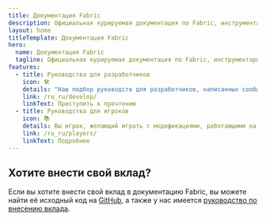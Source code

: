 ```yaml
---
title: Документация Fabric
description: Официальная курируемая документация по Fabric, инструментарию для разработки модификаций для Minecraft.
layout: home
titleTemplate: Документация Fabric
hero:
  name: Документация Fabric
  tagline: Официальная курируемая документация по Fabric, инструментарию для разработки модификаций для Minecraft.
features:
  - title: Руководства для разработчиков
    icon: 🛠️
    details: "Наш подбор руководств для разработчиков, написанных сообществом, охватывает широкий спектр тем: от настройки среды разработки до более продвинутых тем, таких как отрисовка и сетевое взаимодействие."
    link: /ru_ru/develop/
    linkText: Приступить к прочтению
  - title: Руководства для игроков
    icon: 📚
    details: Вы игрок, желающий играть с модификациями, работающими на Fabric? Наши руководства для игроков освещают все необходимые темы. Эти руководства расскажут, как скачать, установить и устранять неполадки с модификациями для Fabric.
    link: /ru_ru/players/
    linkText: Подробнее
---
```


<div class="vp-doc homepage-container">

## Хотите внести свой вклад?

Если вы хотите внести свой вклад в документацию Fabric, вы можете найти её исходный код на [GitHub](https://github.com/FabricMC/fabric-docs), а также у нас имеется [руководство по внесению вклада](/contributing).

</div>
